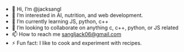 - 👋 Hi, I’m @jacksangl
- 👀 I’m interested in AI, nutrition, and web development.
- 🌱 I’m currently learning JS, python, c++
- 💞️ I’m looking to collaborate on anything c, c++, python, or JS related
- 📫 How to reach me sangljack06@gmail.com
- ⚡ Fun fact: I like to cook and experiment with recipes.

<!---
jacksangl/jacksangl is a ✨ special ✨ repository because its `README.md` (this file) appears on your GitHub profile.
You can click the Preview link to take a look at your changes.
--->
